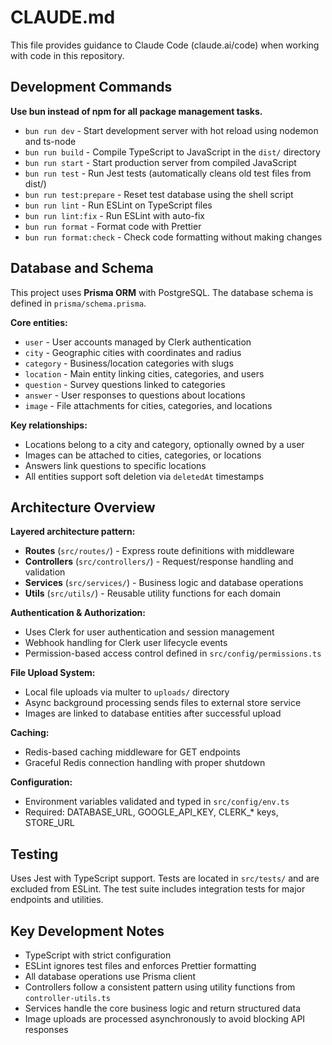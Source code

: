 # CLAUDE.md

This file provides guidance to Claude Code (claude.ai/code) when working with code in this repository.

## Development Commands

**Use bun instead of npm for all package management tasks.**

- `bun run dev` - Start development server with hot reload using nodemon and ts-node
- `bun run build` - Compile TypeScript to JavaScript in the `dist/` directory
- `bun run start` - Start production server from compiled JavaScript
- `bun run test` - Run Jest tests (automatically cleans old test files from dist/)
- `bun run test:prepare` - Reset test database using the shell script
- `bun run lint` - Run ESLint on TypeScript files
- `bun run lint:fix` - Run ESLint with auto-fix
- `bun run format` - Format code with Prettier
- `bun run format:check` - Check code formatting without making changes

## Database and Schema

This project uses **Prisma ORM** with PostgreSQL. The database schema is defined in `prisma/schema.prisma`.

**Core entities:**
- `user` - User accounts managed by Clerk authentication
- `city` - Geographic cities with coordinates and radius
- `category` - Business/location categories with slugs
- `location` - Main entity linking cities, categories, and users
- `question` - Survey questions linked to categories
- `answer` - User responses to questions about locations
- `image` - File attachments for cities, categories, and locations

**Key relationships:**
- Locations belong to a city and category, optionally owned by a user
- Images can be attached to cities, categories, or locations
- Answers link questions to specific locations
- All entities support soft deletion via `deletedAt` timestamps

## Architecture Overview

**Layered architecture pattern:**
- **Routes** (`src/routes/`) - Express route definitions with middleware
- **Controllers** (`src/controllers/`) - Request/response handling and validation
- **Services** (`src/services/`) - Business logic and database operations
- **Utils** (`src/utils/`) - Reusable utility functions for each domain

**Authentication & Authorization:**
- Uses Clerk for user authentication and session management
- Webhook handling for Clerk user lifecycle events
- Permission-based access control defined in `src/config/permissions.ts`

**File Upload System:**
- Local file uploads via multer to `uploads/` directory
- Async background processing sends files to external store service
- Images are linked to database entities after successful upload

**Caching:**
- Redis-based caching middleware for GET endpoints
- Graceful Redis connection handling with proper shutdown

**Configuration:**
- Environment variables validated and typed in `src/config/env.ts`
- Required: DATABASE_URL, GOOGLE_API_KEY, CLERK_* keys, STORE_URL

## Testing

Uses Jest with TypeScript support. Tests are located in `src/tests/` and are excluded from ESLint. The test suite includes integration tests for major endpoints and utilities.

## Key Development Notes

- TypeScript with strict configuration
- ESLint ignores test files and enforces Prettier formatting
- All database operations use Prisma client
- Controllers follow a consistent pattern using utility functions from `controller-utils.ts`
- Services handle the core business logic and return structured data
- Image uploads are processed asynchronously to avoid blocking API responses